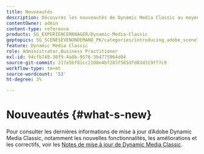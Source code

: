 ```yaml
---
title: Nouveautés
description: Découvrez les nouveautés de Dynamic Media Classic au moyen des notes de mise à jour actuelles.
contentOwner: admin
content-type: reference
products: SG_EXPERIENCEMANAGER/Dynamic-Media-Classic
geptopics: SG_SCENESEVENONDEMAND_PK/categories/introducing_adobe_scene7
feature: Dynamic Media Classic
role: Administrator,Business Practitioner
exl-id: 94cfb748-30f9-4a8b-9576-3b4775964d04
source-git-commit: 217e5bf81cc2108e4bf283f585dfd83d319ff7c9
workflow-type: tm+mt
source-wordcount: '53'
ht-degree: 3%

---
```


# Nouveautés {#what-s-new}

Pour consulter les dernières informations de mise à jour d’Adobe Dynamic Media Classic, notamment les nouvelles fonctionnalités, les améliorations et les correctifs, voir les [Notes de mise à jour de Dynamic Media Classic](https://experienceleague.adobe.com/docs/dynamic-media-developer-resources/release-notes/s7rn2017.html).
